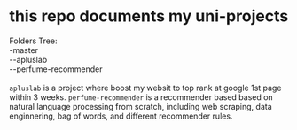 # this repo documents my uni-projects
Folders Tree:\
-master \
--apluslab \
--perfume-recommender \
\
`apluslab` is a project where boost my websit to top rank at google 1st page within 3 weeks.
`perfume-recommender` is a recommender based based on natural language processing from scratch, including web scraping, data enginnering, bag of words, and different recommender rules.
